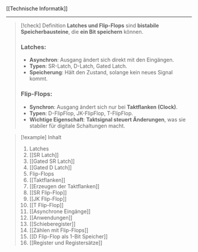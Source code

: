 [[Technische Informatik]]

---

> [!check] Definition
> **Latches und Flip-Flops** sind **bistabile Speicherbausteine**, die **ein Bit speichern** können.
> ### **Latches:**
> 
> - **Asynchron**: Ausgang ändert sich direkt mit den Eingängen.
> - **Typen**: SR-Latch, D-Latch, Gated Latch.
> - **Speicherung**: Hält den Zustand, solange kein neues Signal kommt.
> 
> ### **Flip-Flops:**
> 
> - **Synchron**: Ausgang ändert sich nur bei **Taktflanken (Clock)**.
> - **Typen**: D-FlipFlop, JK-FlipFlop, T-FlipFlop.
> - **Wichtige Eigenschaft**: **Taktsignal steuert Änderungen**, was sie stabiler für digitale Schaltungen macht.

> [!example] Inhalt
> 1. Latches
> 	1. [[SR Latch]]
> 	2. [[Gated SR Latch]]
> 	3. [[Gated D Latch]]
> 2. Flip-Flops
> 	1. [[Taktflanken]]
> 	2. [[Erzeugen der Taktflanken]]
> 	3. [[SR Flip-Flop]]
> 	4. [[JK Flip-Flop]]
> 	5. [[T Flip-Flop]]
> 	6. [[Asynchrone Eingänge]]
> 3. [[Anwendungen]]
> 	1. [[Schieberegister]]
> 	2. [[Zählen mit Flip-Flops]]
> 	3. [[D Flip-Flop als 1-Bit Speicher]]
> 	4. [[Register und Registersätze]]
